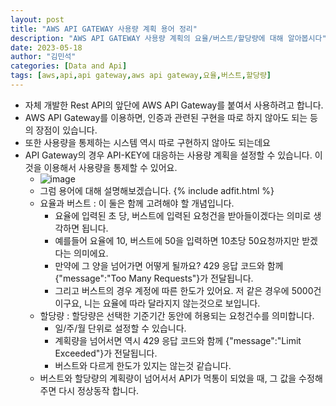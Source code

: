 ```yaml
---
layout: post
title: "AWS API GATEWAY 사용량 계획 용어 정리"
description: "AWS API GATEWAY 사용량 계획의 요율/버스트/할당량에 대해 알아봅시다"
date: 2023-05-18
author: "김민석"
categories: [Data and Api]
tags: [aws,api,api gateway,aws api gateway,요율,버스트,할당량]
---
```

- 자체 개발한 Rest API의 앞단에 AWS API Gateway를 붙여서 사용하려고 합니다.
- AWS API Gateway를 이용하면, 인증과 관련된 구현을 따로 하지 않아도 되는 등의 장점이 있습니다.
- 또한 사용량을 통제하는 시스템 역시 따로 구현하지 않아도 되는데요
- API Gateway의 경우 API-KEY에 대응하는 사용량 계획을 설정할 수 있습니다. 이것을 이용해서 사용량을 통제할 수 있어요.
  - ![image](https://github.com/reddol18/dev5min/assets/15623847/b12574bf-187b-4eb9-a0a4-7990b37086f9)
  - 그럼 용어에 대해 설명해보겠습니다.
{% include adfit.html %}
  - 요율과 버스트 : 이 둘은 함께 고려해야 할 개념입니다. 
    - 요율에 입력된 초 당, 버스트에 입력된 요청건을 받아들이겠다는 의미로 생각하면 됩니다.
    - 예를들어 요율에 10, 버스트에 50을 입력하면 10초당 50요청까지만 받겠다는 의미에요.
    - 만약에 그 양을 넘어가면 어떻게 될까요? 429 응답 코드와 함께 {"message":"Too Many Requests"}가 전달됩니다.
    - 그리고 버스트의 경우 계정에 따른 한도가 있어요. 저 같은 경우에 5000건 이구요, 니는 요율에 따라 달라지지 않는것으로 보입니다.
  - 할당량 : 할당량은 선택한 기준기간 동안에 허용되는 요청건수를 의미합니다.
    - 일/주/월 단위로 설정할 수 있습니다.
    - 계획량을 넘어서면 역시 429 응답 코드와 함께 {"message":"Limit Exceeded"}가 전달됩니다.
    - 버스트와 다르게 한도가 있지는 않는것 같습니다.
  - 버스트와 할당량의 계획량이 넘어서서 API가 먹통이 되었을 때, 그 값을 수정해주면 다시 정상동작 합니다.

